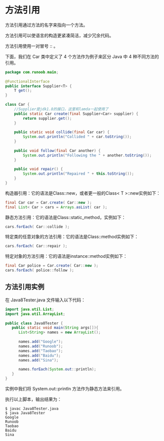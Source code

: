 # 方法引用

方法引用通过方法的名字来指向一个方法。

方法引用可以使语言的构造更紧凑简洁，减少冗余代码。

方法引用使用一对冒号 :: 。

下面，我们在 Car 类中定义了 4 个方法作为例子来区分 Java 中 4 种不同方法的引用。

```java
package com.runoob.main;
 
@FunctionalInterface
public interface Supplier<T> {
    T get();
}
 
class Car {
    //Supplier是jdk1.8的接口，这里和lamda一起使用了
    public static Car create(final Supplier<Car> supplier) {
        return supplier.get();
    }
 
    public static void collide(final Car car) {
        System.out.println("Collided " + car.toString());
    }
 
    public void follow(final Car another) {
        System.out.println("Following the " + another.toString());
    }
 
    public void repair() {
        System.out.println("Repaired " + this.toString());
    }
}
```

构造器引用：它的语法是Class::new，或者更一般的Class< T >::new实例如下：

```java
final Car car = Car.create( Car::new );
final List< Car > cars = Arrays.asList( car );
```

静态方法引用：它的语法是Class::static_method，实例如下：

```java
cars.forEach( Car::collide );
```

特定类的任意对象的方法引用：它的语法是Class::method实例如下：

```java
cars.forEach( Car::repair );
```

特定对象的方法引用：它的语法是instance::method实例如下：

```java
final Car police = Car.create( Car::new );
cars.forEach( police::follow );
```

## 方法引用实例

在 Java8Tester.java 文件输入以下代码：

```java
import java.util.List;
import java.util.ArrayList;
 
public class Java8Tester {
   public static void main(String args[]){
      List<String> names = new ArrayList();
        
      names.add("Google");
      names.add("Runoob");
      names.add("Taobao");
      names.add("Baidu");
      names.add("Sina");
        
      names.forEach(System.out::println);
   }
}
```

实例中我们将 System.out::println 方法作为静态方法来引用。

执行以上脚本，输出结果为：

```shell
$ javac Java8Tester.java 
$ java Java8Tester
Google
Runoob
Taobao
Baidu
Sina

```


